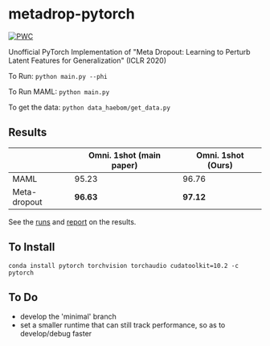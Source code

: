 # metadrop-pytorch

[![PWC](https://img.shields.io/endpoint.svg?url=https://paperswithcode.com/badge/meta-dropout-learning-to-perturb-latent/meta-learning-on-omniglot-1-shot-20-way)](https://paperswithcode.com/sota/meta-learning-on-omniglot-1-shot-20-way?p=meta-dropout-learning-to-perturb-latent)

Unofficial PyTorch Implementation of "Meta Dropout: Learning to Perturb Latent Features for Generalization" (ICLR 2020)

To Run:
`python main.py --phi`

To Run MAML:
`python main.py`

To get the data:
`python data_haebom/get_data.py`

## Results

|       | Omni. 1shot (main paper)| Omni. 1shot (Ours)|
| ------| ---------------- | ---------------- |
| MAML | 95.23          | 96.76 |
| Meta-dropout | __96.63__ | __97.12__ |

See the [runs](https://wandb.ai/joeljosephjin/metadrop-pytorch) and [report](https://wandb.ai/joeljosephjin/metadrop-pytorch/reports/Metadrop-in-PyTorch-An-Evaluation--Vmlldzo5OTQwMjg) on the results.


## To Install
`conda install pytorch torchvision torchaudio cudatoolkit=10.2 -c pytorch`

## To Do
- develop the 'minimal' branch
- set a smaller runtime that can still track performance, so as to develop/debug faster